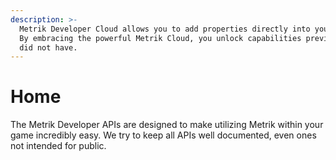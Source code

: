 ```yaml
---
description: >-
  Metrik Developer Cloud allows you to add properties directly into your game.
  By embracing the powerful Metrik Cloud, you unlock capabilities previously you
  did not have.
---
```


# Home

The Metrik Developer APIs are designed to make utilizing Metrik within your game incredibly easy. We try to keep all APIs well documented, even ones not intended for public.

